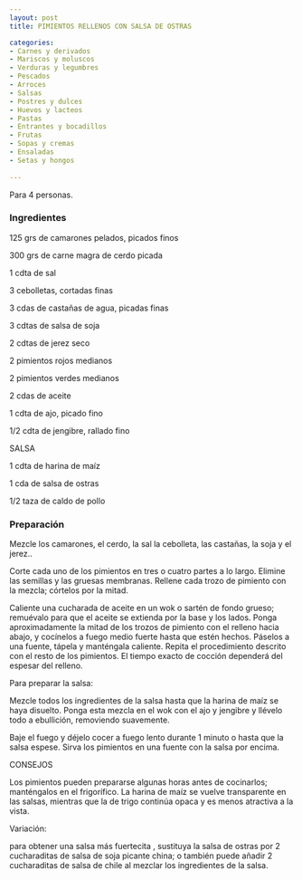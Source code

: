 ```yaml
---
layout: post
title: PIMIENTOS RELLENOS CON SALSA DE OSTRAS

categories:
- Carnes y derivados
- Mariscos y moluscos
- Verduras y legumbres
- Pescados
- Arroces
- Salsas
- Postres y dulces
- Huevos y lacteos
- Pastas
- Entrantes y bocadillos
- Frutas
- Sopas y cremas
- Ensaladas
- Setas y hongos
 
---
```

Para 4 personas.

<h3>Ingredientes</h3>

125 grs de camarones pelados, picados finos

300 grs de carne magra de cerdo picada

1 cdta de sal

3 cebolletas, cortadas finas

3 cdas de castañas de agua, picadas finas

3 cdtas de salsa de soja

2 cdtas de jerez seco

2 pimientos rojos medianos

2 pimientos verdes medianos

2 cdas de aceite

1 cdta de ajo, picado fino

1/2 cdta de jengibre, rallado fino

SALSA

1 cdta de harina de maíz

1 cda de salsa de ostras

1/2 taza de caldo de pollo

<h3>Preparación</h3>

Mezcle los camarones, el cerdo, la sal la cebolleta, las castañas, la soja y el jerez..

Corte cada uno de los pimientos en tres o cuatro partes a lo largo. Elimine las semillas y las gruesas membranas. Rellene cada trozo de pimiento con la mezcla; córtelos por la mitad.

Caliente una cucharada de aceite en un wok o sartén de fondo grueso; remuévalo para que el aceite se extienda por la base y los lados. Ponga aproximadamente la mitad de los trozos de pimiento con el relleno hacia abajo, y cocínelos a fuego medio fuerte hasta que estén hechos. Páselos a una fuente, tápela y manténgala caliente. Repita el procedimiento descrito con el resto de los pimientos. El tiempo exacto de cocción dependerá del espesar del relleno.

Para preparar la salsa:

Mezcle todos los ingredientes de la salsa hasta que la harina de maíz se haya disuelto. Ponga esta mezcla en el wok con el ajo y jengibre y llévelo todo a ebullición, removiendo suavemente.

Baje el fuego y déjelo cocer a fuego lento durante 1 minuto o hasta que la salsa espese. Sirva los pimientos en una fuente con la salsa por encima.

CONSEJOS

Los pimientos pueden prepararse algunas horas antes de cocinarlos; manténgalos en el frigorífico. La harina de maíz se vuelve transparente en las salsas, mientras que la de trigo continúa opaca y es menos atractiva a la vista.

Variación:

para obtener una salsa más fuertecita , sustituya la salsa de ostras por 2 cucharaditas de salsa de soja picante china; o también puede añadir 2 cucharaditas de salsa de chile al mezclar los ingredientes de la salsa.

